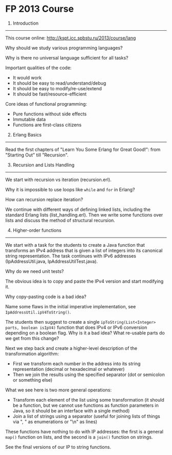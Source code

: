 FP 2013 Course
==============

01. Introduction
----------------

This course online: http://kspt.icc.spbstu.ru/2013/course/lang

Why should we study various programming languages?

Why is there no universal language sufficient for all tasks?

Important qualities of the code:

* It would work
* It should be easy to read/understand/debug
* It should be easy to modify/re-use/extend
* It should be fast/resource-efficient

Core ideas of functional programming:

* Pure functions without side effects
* Immutable data
* Functions are first-class citizens


02. Erlang Basics
-----------------

Read the first chapters of "Learn You Some Erlang for Great
Good!": from "Starting Out" till "Recursion".


03. Recursion and Lists Handling
--------------------------------

We start with recursion vs iteration (recursion.erl).

Why it is impossible to use loops like `while` and `for` in Erlang?

How can recursion replace iteration?

We continue with different ways of defining linked lists, including
the standard Erlang lists (list_handling.erl). Then we write
some functions over lists and discuss the method of structural
recursion.


04. Higher-order functions
--------------------------

We start with a task for the students to create a Java function
that transforms an IPv4 address that is given a list of integers
into its canonical string representation. The task continues
with IPv6 addresses (IpAddressUtil.java, IpAddressUtilTest.java).

Why do we need unit tests?

The obvious idea is to copy and paste the IPv4 version and start
modifying it.

Why copy-pasting code is a bad idea?

Name some flaws in the initial imperative implementation, see
`IpAddressUtil.ipV4ToString()`.

The students then suggest to create a single
`ipToString(List<Integer> parts, boolean isIpV4)` function that
does IPv4 or IPv6 conversion depending on a boolean flag. Why is
it a bad idea? What re-usable parts do we get from this change?

Next we step back and create a higher-level description of the
transformation algorithm:

* First we transform each number in the address into its string
  representation (decimal or hexadecimal or whatever)
* Then we join the results using the specified separator (dot
  or semicolon or something else)

What we see here is two more general operations:

* Transform each element of the list using some transformation
  (it should be a function, but we cannot use functions as
  function parameters in Java, so it should be an interface with
  a single method)
* Join a list of strings using a separator (useful for joining
  lists of things via ", " as enumerations or "\n" as lines)

These functions have nothing to do with IP addresses: the first is
a general `map()` function on lists, and the second is a `join()`
function on strings.

See the final versions of our IP to string functions.

